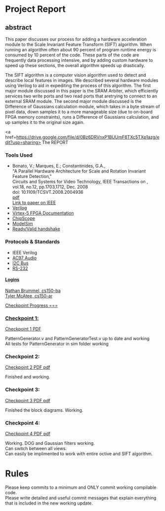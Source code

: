 <head>
  <h1>
      Project Report
  </h1>
</head>  

<body>
  <h2>
    abstract
  </h2>
  
  <p>
    This paper discusses our process for adding a hardware acceleration module to the Scale Invariant Feature Transform    (SIFT) algorithm. When running an algorithm often about 90 percent of program runtime energy is consumed by 10         percent of the code. These parts of the code are frequently data processing intensive, and by adding custom hardware   to speed up these sections, the overall algorithm speeds up drastically. 
  </p>
  
  <p>	
  The SIFT algorithm is a computer vision algorithm used to detect and describe local features in images. We described several hardware modules using Verilog to aid in expediting the process of this algorithm. The first major module discussed in this paper is the SRAM Arbiter, which efficiently services two write ports and two read ports that aretrying to connect to an external SRAM module. The second major module discussed is the Difference of Gaussians calculation module, which takes in a byte stream of pixel data, down samples it to a more manageable size (due to on-board FPGA memory constraints), runs a Difference of Gaussians calculation, and up samples it to the original size again.
  </p>  
  
  <a href=https://drive.google.com/file/d/0Bz6DRVnxP1BUUmF6TXc5TXp1azg/edit?usp=sharing> 
    The REPORT 
  </a>
  
  <h3>
    Tools Used
  </h3>
  
  <ul>
    <li>
      Bonato, V.; Marques, E.; Constantinides, G.A.,
      <br>
       "A Parallel Hardware
      Architecture for Scale and Rotation Invariant Feature Detection,"
      <br>
      Circuits and Systems for Video Technology, IEEE Transactions on ,
      vol.18, no.12, pp.1703,1712, Dec. 2008 
      <br> doi: 10.1109/TCSVT.2008.2004936
      <br>
      <a href="http://cas.ee.ic.ac.uk/people/gac1/pubs/VanderleiTCASVT08.pdf">
       pdf </a>
      <br> 
      <a href="http://ieeexplore.ieee.org/xpls/abs_all.jsp?arnumber=4675857"> 
      Link to paper on IEEE 
    </a>
    </li>
    <li><a href=http://www.verilog.com>Verilog</li>
    <li><a href=http://www-inst.eecs.berkeley.edu/~cs150/fa13/resources/#virtex-5-fpga-documentation>Virtex-5 FPGA Documentation</a></li>
    <li><a href=http://www.xilinx.com/tools/cspro.htm>ChipScope</a></li>
    <li><a href=http://www.mentor.com/products/fpga/model>ModelSim</a></li>
    <li><a href=http://www.google.com/url?sa=t&rct=j&q=&esrc=s&source=web&cd=2&ved=0CDcQFjAB&url=http%3A%2F%2Fwww.xilinx.com%2Ftraining%2Fdownloads%2Fhow-to-use-the-3-axi-configurations.pptx&ei=h72sUpOaAsH6oASFmoKwCw&usg=AFQjCNHITN9sGdcBJN6cxMPk8MK6Y2RVbQ&sig2=nxVBt5tR3KRZARs2ScqFaw&bvm=bv.57967247,d.cGU>Ready/Valid handshake</a></li>
  </ul>
  <h3 id="protocols-standards">Protocols &amp; Standards</h3>
  <ul>
    <li>IEEE Verilog</li>
    <li><a href=http://www-inst.eecs.berkeley.edu/~cs150/fa13/resources/ac97_r23.pdf>AC97 Audio</li>
    <li><a href=http://www-inst.eecs.berkeley.edu/~cs150/fa13/resources/I2C_BUS_SPECIFICATION_3.pdf>I2C Bus</li>
    <li><a href=http://www-inst.eecs.berkeley.edu/~cs150/fa13/resources/MAX3233E-MAX3235E.pdf>RS-232</li>
  </ul>
  <h4>
  Logins
  </h4>
  <p>
  Nathan Brummel, cs150-ba
  <br>
  Tyler McAtee, cs150-ar
  </p>
  Checkpoint Progress
  ===
  <h3>
  Checkpoint 1:
  </h3>
  <a href=http://www-inst.eecs.berkeley.edu/~cs150/fa13/project/checkpoint1.pdf> Checkpoint 1 PDF</a>
  <p>
  PatternGenerator.v and PatternGeneratorTest.v up to date and working
  <br>
  All tests for PatternGenerator in sim folder working
  </p>
  <h3>
  Checkpoint 2:
  </h3>
  <a href=http://www-inst.eecs.berkeley.edu/~cs150/fa13/project/checkpoint2.pdf> Checkpoint 2 PDF pdf</a>
  
  <p>
  Finished and working. 
  </p>
  
  <h3>
  Checkpoint 3:
  </h3>
  <a href=http://www-inst.eecs.berkeley.edu/~cs150/fa13/project/checkpoint3.pdf> Checkpoint 3 PDF pdf</a>
  <p>
  Finished the block diagrams.
  Working.
  </p>
  
  <h3>
  Checkpoint 4:
  </h3>
  <a href=http://www-inst.eecs.berkeley.edu/~cs150/fa13/project/checkpoint4-1.pdf> Checkpoint 4 PDF pdf</a>
  <p>
  Working. DOG and Gaussian filters working.  
  <br>Can switch between all views.  
  <br>Can easily be implimented to work with entire octive and SIFT algorithm. 
  </p>
  
  Rules
  ===
  <p>
  Please keep commits to a minimum and ONLY commit working compilable code. 
  <br>
  Please write detailed and useful commit messages that explain everything that is included in the new working update.
  </p>
</body>  
